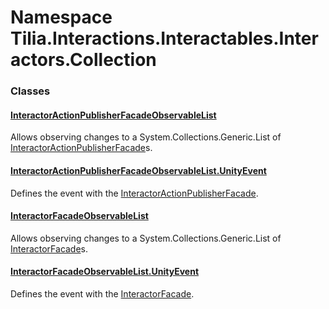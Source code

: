 # Namespace Tilia.Interactions.Interactables.Interactors.Collection

### Classes

#### [InteractorActionPublisherFacadeObservableList]

Allows observing changes to a System.Collections.Generic.List<T> of [InteractorActionPublisherFacade]s.

#### [InteractorActionPublisherFacadeObservableList.UnityEvent]

Defines the event with the [InteractorActionPublisherFacade].

#### [InteractorFacadeObservableList]

Allows observing changes to a System.Collections.Generic.List<T> of [InteractorFacade]s.

#### [InteractorFacadeObservableList.UnityEvent]

Defines the event with the [InteractorFacade].

[InteractorActionPublisherFacadeObservableList]: InteractorActionPublisherFacadeObservableList.md
[InteractorActionPublisherFacade]: ../../Interactors/InteractorActionPublisherFacade.md
[InteractorActionPublisherFacadeObservableList.UnityEvent]: InteractorActionPublisherFacadeObservableList.UnityEvent.md
[InteractorFacadeObservableList]: InteractorFacadeObservableList.md
[InteractorFacade]: ../../Interactors/InteractorFacade.md
[InteractorFacadeObservableList.UnityEvent]: InteractorFacadeObservableList.UnityEvent.md

